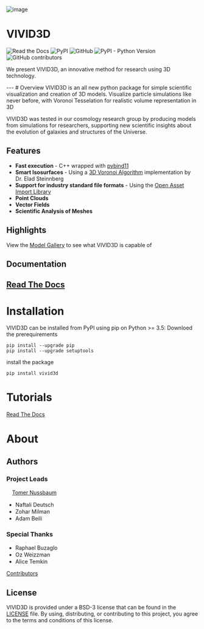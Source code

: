 ![image](https://github.com/GalaxyHunters/Vivid/blob/01788a5e3656dbaa048a48215a290dfb7f3dc831/vivid-cover.png?raw=true)

# VIVID3D
![Read the Docs](https://img.shields.io/readthedocs/vivid)
![PyPI](https://img.shields.io/pypi/v/vivid3d?label=pypi)
![GitHub](https://img.shields.io/github/license/GalaxyHunters/vivid)
![PyPI - Python Version](https://img.shields.io/pypi/pyversions/vivid3d)
![GitHub contributors](https://img.shields.io/github/contributors/GalaxyHunters/vivid)

<p>We present VIVID3D, an innovative method for research using 3D technology.</P>
---
# Overview
VIVID3D is an all new python package for simple scientific visualization and creation of 3D models. 
Visualize particle simulations like never before, with Voronoi Tesselation for realistic volume representation in 3D

VIVID3D was tested in our cosmology research group by producing models from simulations for researchers, supporting new scientific insights about the evolution of galaxies and structures of the Universe.

## Features
- **Fast execution** - C++ wrapped with [pybind11](https://github.com/pybind/pybind11)
- **Smart Isosurfaces** - Using a [3D Voronoi Algorithm](https://doi.org/10.1088/0067-0049/216/2/35) implementation by Dr. Elad Steinnberg
- **Support for industry standard file formats** - Using the [Open Asset Import Library](https://github.com/assimp/assimp)
- **Point Clouds**
- **Vector Fields**
- **Scientific Analysis of Meshes**

## Highlights
View the [Model Gallery](https://naftalide.wixsite.com/vivid) to see what VIVID3D is capable of
## Documentation

[Read The Docs](https://vivid.readthedocs.io/en/latest/)
---
# Installation
VIVID3D can be installed from PyPI using pip on Python >= 3.5:
Downloed the prerequirements
```
pip install --upgrade pip
pip install --upgrade setuptools
```

install the package
```
pip install vivid3d
```

# Tutorials
[Read The Docs](https://vivid.readthedocs.io/en/latest/)

# About
## Authors
### Project Leads
<a href="https://github.com/tussbaum"><img src="https://images.weserv.nl/?url=avatars.githubusercontent.com/tussbaum&a=crop-22-0&mask=circle&mtrim" width="15"/>Tomer Nussbaum</a>
- Naftali Deutsch <a href="https://github.com/rslanis"><img src="https://images.weserv.nl/?url=avatars.githubusercontent.com/rslanis&a=crop-22-0&mask=circle&mtrim"  width="15"/></a>
- Zohar Milman <a href="https://github.com/ZoharMilman"><img src="https://images.weserv.nl/?url=avatars.githubusercontent.com/ZoharMilman&a=crop-22-0&mask=circle&mtrim"  width="15"/></a>
- Adam Beili <a href="https://github.com/Beilinson"><img src="https://images.weserv.nl/?url=avatars.githubusercontent.com/Beilinson&a=crop-22-0&mask=circle&mtrim" width="15"/></a>

### Special Thanks
- Raphael Buzaglo <a href="https://github.com/raphae2118"><img src="https://images.weserv.nl/?url=avatars.githubusercontent.com/raphae2118&a=crop-22-0&mask=circle&mtrim"  class="logo" width="15"/></a>
- Oz Weizzman <a href="https://github.com/OzW1234"><img src="https://images.weserv.nl/?url=avatars.githubusercontent.com/OzW1234&a=crop-22-0&mask=circle&mtrim"  class="logo" width="15"/></a>
- Alice Temkin <a href="https://github.com/lazy-fox304"><img src="https://images.weserv.nl/?url=avatars.githubusercontent.com/lazy-fox304&a=crop-22-0&mask=circle&mtrim"  class="logo" width="15"/></a>

[Contributors](https://github.com/GalaxyHunters/vivid/graphs/contributors/)

## License
VIVID3D is provided under a BSD-3 license that can be found in the [LICENSE](https://github.com/GalaxyHunters/Vivid/blob/master/LICENSE) file. By using, distributing, or contributing to this project, you agree to the terms and conditions of this license.

